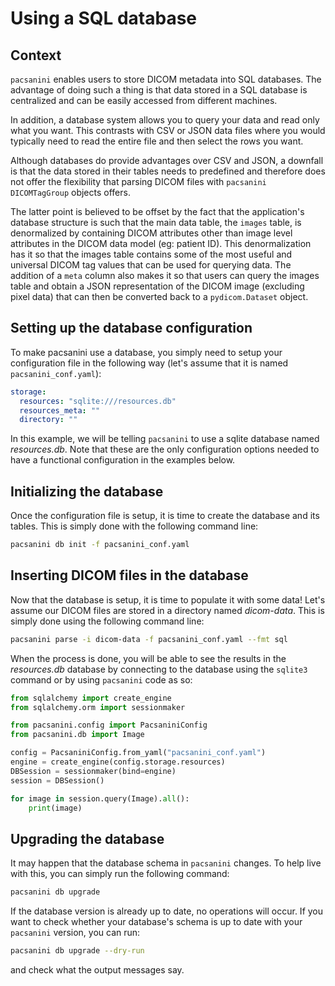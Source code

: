 # Using a SQL database

## Context

`pacsanini` enables users to store DICOM metadata into SQL databases. The advantage
of doing such a thing is that data stored in a SQL database is centralized and can
be easily accessed from different machines.

In addition, a database system allows you to query your data and read only what you
want. This contrasts with CSV or JSON data files where you would typically need to
read the entire file and then select the rows you want.

Although databases do provide advantages over CSV and JSON, a downfall is that the
data stored in their tables needs to predefined and therefore does not offer the
flexibility that parsing DICOM files with `pacsanini` `DICOMTagGroup` objects offers.

The latter point is believed to be offset by the fact that the application's database
structure is such that the main data table, the `images` table, is denormalized by containing
DICOM attributes other than image level attributes in the DICOM data model (eg: patient ID).
This denormalization has it so that the images table contains some of the most useful
and universal DICOM tag values that can be used for querying data. The addition of a
`meta` column also makes it so that users can query the images table and obtain a JSON
representation of the DICOM image (excluding pixel data) that can then be converted back
to a `pydicom.Dataset` object.

## Setting up the database configuration

To make pacsanini use a database, you simply need to setup your configuration file in the
following way (let's assume that it is named `pacsanini_conf.yaml`):

```yaml
storage:
  resources: "sqlite:///resources.db"
  resources_meta: ""
  directory: ""
```

In this example, we will be telling `pacsanini` to use a sqlite database named *resources.db*.
Note that these are the only configuration options needed to have a functional configuration
in the examples below.

## Initializing the database

Once the configuration file is setup, it is time to create the database and its tables. This
is simply done with the following command line:

```bash
pacsanini db init -f pacsanini_conf.yaml
```

## Inserting DICOM files in the database

Now that the database is setup, it is time to populate it with some data! Let's assume our
DICOM files are stored in a directory named *dicom-data*. This is simply done using the
following command line:

```bash
pacsanini parse -i dicom-data -f pacsanini_conf.yaml --fmt sql
```

When the process is done, you will be able to see the results in the *resources.db* database
by connecting to the database using the `sqlite3` command or by using `pacsanini` code as so:

```python
from sqlalchemy import create_engine
from sqlalchemy.orm import sessionmaker

from pacsanini.config import PacsaniniConfig
from pacsanini.db import Image

config = PacsaniniConfig.from_yaml("pacsanini_conf.yaml")
engine = create_engine(config.storage.resources)
DBSession = sessionmaker(bind=engine)
session = DBSession()

for image in session.query(Image).all():
    print(image)
```

## Upgrading the database

It may happen that the database schema in `pacsanini` changes. To help live with this,
you can simply run the following command:

```bash
pacsanini db upgrade
```

If the database version is already up to date, no operations will occur. If you want to
check whether your database's schema is up to date with your `pacsanini` version, you
can run:

```bash
pacsanini db upgrade --dry-run
```

and check what the output messages say.
